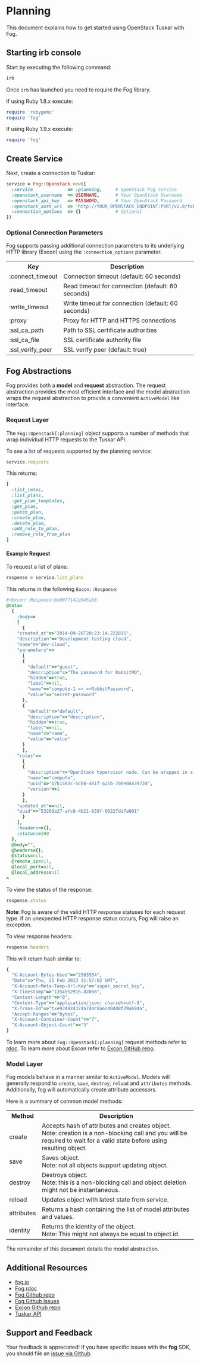# Planning

This document explains how to get started using OpenStack Tuskar with Fog.


## Starting irb console

Start by executing the following command:

```bash
irb
```

Once `irb` has launched you need to require the Fog library.

If using Ruby 1.8.x execute:

```ruby
require 'rubygems'
require 'fog'
```

If using Ruby 1.9.x execute:

```ruby
require 'fog'
```

## Create Service

Next, create a connection to Tuskar:

```ruby
service = Fog::Openstack.new({
  :service             => :planning,     # OpenStack Fog service
  :openstack_username  => USERNAME,      # Your OpenStack Username
  :openstack_api_key   => PASSWORD,      # Your OpenStack Password
  :openstack_auth_url  => 'http://YOUR_OPENSTACK_ENDPOINT:PORT/v2.0/tokens'
  :connection_options  => {}             # Optional
})
```

### Optional Connection Parameters

Fog supports passing additional connection parameters to its underlying HTTP library (Excon) using the `:connection_options` parameter.

<table>
	<tr>
		<th>Key</th>
		<th>Description</th>
	</tr>
	<tr>
		<td>:connect_timeout</td>
		<td>Connection timeout (default: 60 seconds)</td>
	</tr>
	<tr>
		<td>:read_timeout</td>
		<td>Read timeout for connection (default: 60 seconds)</td>	</tr>
	<tr>
		<td>:write_timeout</td>
		<td>Write timeout for connection (default: 60 seconds)</td>
	</tr>
	<tr>
		<td>:proxy</td>
		<td>Proxy for HTTP and HTTPS connections</td>
	</tr>
	<tr>
		<td>:ssl_ca_path</td>
		<td>Path to SSL certificate authorities</td>
	</tr>
	<tr>
		<td>:ssl_ca_file</td>
		<td>SSL certificate authority file</td>
	</tr>
	<tr>
		<td>:ssl_verify_peer</td>
		<td>SSL verify peer (default: true)</td>
	</tr>
</table>

## Fog Abstractions

Fog provides both a **model** and **request** abstraction. The request abstraction provides the most efficient interface and the model abstraction wraps the request abstraction to provide a convenient `ActiveModel` like interface.

### Request Layer

The `Fog::Openstack[:planning]` object supports a number of methods that wrap individual HTTP requests to the Tuskar API.

To see a list of requests supported by the planning service:

```ruby
service.requests
```

This returns:

```ruby
[
  :list_roles,
  :list_plans,
  :get_plan_templates,
  :get_plan,
  :patch_plan,
  :create_plan,
  :delete_plan,
  :add_role_to_plan,
  :remove_role_from_plan
]

```


#### Example Request

To request a list of plans:

```ruby
response = service.list_plans
```

This returns in the following `Excon::Response`:

```ruby
#<Excon::Response:0x007f141e045ab8
@data=
  {
    :body=>
    [
      {
	"created_at"=>"2014-09-26T20:23:14.222815",
	"description"=>"Development testing cloud",
	"name"=>"dev-cloud",
	"parameters"=>
	  [
	  {
	    "default"=>"guest",
	    "description"=>"The password for RabbitMQ",
	    "hidden"=>true,
	    "label"=>nil,
	    "name"=>"compute-1 => =>RabbitPassword",
	    "value"=>"secret-password"
	  },
	  {
	    "default"=>"default",
	    "description"=>"description",
	    "hidden"=>true,
	    "label"=>nil,
	    "name"=>"name",
	    "value"=>"value"
	  }
	  ],
	"roles"=>
	  [
	  {
	    "description"=>"OpenStack hypervisor node. Can be wrapped in a ResourceGroup for scaling.\n",
	    "name"=>"compute",
	    "uuid"=>"b7b1583c-5c80-481f-a25b-708ed4a39734",
	    "version"=>1
	  }
	  ],
	"updated_at"=>nil,
	"uuid"=>"53268a27-afc8-4b21-839f-90227dd7a001"
      }
    ],
    :headers=>{},
    :status=>200
  },
  @body="",
  @headers={},
  @status=nil,
  @remote_ip=nil,
  @local_port=nil,
  @local_address=nil
>
```

To view the status of the response:

```ruby
response.status
```

**Note**: Fog is aware of the valid HTTP response statuses for each request type. If an unexpected HTTP response status occurs, Fog will raise an exception.

To view response headers:

```ruby
response.headers
```

This will return hash similar to:

```ruby
{
  "X-Account-Bytes-Used"=>"2563554",
  "Date"=>"Thu, 21 Feb 2013 21:57:02 GMT",
  "X-Account-Meta-Temp-Url-Key"=>"super_secret_key",
  "X-Timestamp"=>"1354552916.82056",
  "Content-Length"=>"0",
  "Content-Type"=>"application/json; charset=utf-8",
  "X-Trans-Id"=>"txe934924374a744c8a6c40dd8f29ab94a",
  "Accept-Ranges"=>"bytes",
  "X-Account-Container-Count"=>"7",
  "X-Account-Object-Count"=>"5"
}
```

[//]: # (TODO: Specify URL to rubydoc.info when OpenStack Planning service is part of release and pages are built)
To learn more about `Fog::Openstack[:planning]` request methods refer to [rdoc](http://rubydoc.info/gems/fog/Fog). To learn more about Excon refer to [Excon GitHub repo](https://github.com/geemus/excon).

### Model Layer

Fog models behave in a manner similar to `ActiveModel`. Models will generally respond to `create`, `save`,  `destroy`, `reload` and `attributes` methods. Additionally, fog will automatically create attribute accessors.

Here is a summary of common model methods:

<table>
<tr>
<th>Method</th>
<th>Description</th>
</tr>
<tr>
<td>create</td>
<td>
Accepts hash of attributes and creates object.<br>
Note: creation is a non-blocking call and you will be required to wait for a valid state before using resulting object.
</td>
</tr>
<tr>
<td>save</td>
<td>Saves object.<br>
Note: not all objects support updating object.</td>
</tr>
<tr>
<td>destroy</td>
<td>
Destroys object.<br>
Note: this is a non-blocking call and object deletion might not be instantaneous.
</td>
<tr>
<td>reload</td>
<td>Updates object with latest state from service.</td>
<tr>
<td>attributes</td>
<td>Returns a hash containing the list of model attributes and values.</td>
</tr>
<td>identity</td>
<td>
Returns the identity of the object.<br>
Note: This might not always be equal to object.id.
</td>
</tr>
</table>

The remainder of this document details the model abstraction.


## Additional Resources

* [fog.io](http://fog.io/)
* [Fog rdoc](http://rubydoc.info/gems/fog/)
* [Fog Github repo](https://github.com/fog/fog)
* [Fog Github Issues](https://github.com/fog/fog/issues)
* [Excon Github repo](https://github.com/geemus/excon)
* [Tuskar API](http://docs.openstack.org/developer/tuskar/)

## Support and Feedback

Your feedback is appreciated! If you have specific issues with the **fog** SDK, you should file an [issue via Github](https://github.com/fog/fog/issues).

